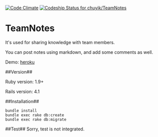 [![Code Climate](https://codeclimate.com/github/chuyik/TeamNotes.png)](https://codeclimate.com/github/chuyik/TeamNotes)
[![Codeship Status for chuyik/TeamNotes](https://codeship.io/projects/24461a80-f156-0131-4a7b-3a92238427f2/status)](https://codeship.io/projects/27582)

TeamNotes
=========

It's used for sharing knowledge with team members.

You can post notes using markdown, and add some comments as well.

Demo: [heroku](http://teamnotes.herokuapp.com/)

##Version##

Ruby version: 1.9+

Rails version: 4.1

##Installation##
  ```
  bundle install
  bundle exec rake db:create
  bundle exec rake db:migrate
  ```

##Test##
  Sorry, test is not integrated.
  
